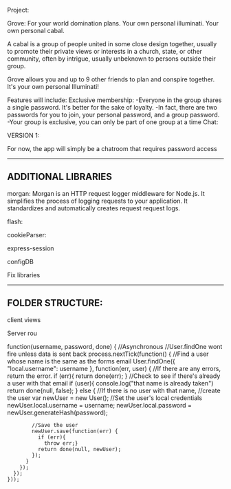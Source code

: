Project:

Grove: For your world domination plans.
           Your own personal illuminati.
           Your own personal cabal.

A cabal is a group of people united in some close design together, 
usually to promote their private views or interests in a church, 
state, or other community, often by intrigue, usually unbeknown to 
persons outside their group.

Grove allows you and up to 9 other friends to plan and conspire
together. It's your own personal Illuminati!

Features will include:
   Exclusive membership:
          -Everyone in the group shares a single password. It's better for the sake of loyalty.
          -In fact, there are two passwords for you to join, your personal password, and a group password.
          -Your group is exclusive, you can only be part of one group at a time
   Chat:
          
VERSION 1:

For now, the app will simply be a chatroom that requires password access

--------------------------------
ADDITIONAL LIBRARIES
--------------------------------
morgan:
Morgan is an HTTP request logger middleware for Node.js. 
It simplifies the process of logging requests to your application.
It standardizes and automatically creates request request logs.

flash:

cookieParser:

express-session

configDB

Fix libraries


----------------------------
FOLDER STRUCTURE:
----------------------------
client
  views
  
Server
  rou
  
  
  
function(username, password, done) {
      //Asynchronous
      //User.findOne wont fire unless data is sent back
      process.nextTick(function() {
        //Find a user whose name is the same as the forms email
        User.findOne({
          "local.username": username
        }, function(err, user) {
          //If there  are any errors, return the error.
          if (err){
            return done(err);
          }
          //Check to see if there's already a user with that email
          if (user){
            console.log("that name is already taken")
            return done(null, false);
          } else {
            //If there is no user with that name, 
            //create the user
            var newUser = new User();
            //Set the user's local credentials
            newUser.local.username = username;
            newUser.local.password = newUser.generateHash(password);

            //Save the user
            newUser.save(function(err) {
              if (err){
                throw err;}
              return done(null, newUser);
            });
          }
        });
      });
    }));